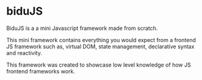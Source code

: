 # biduJS

BiduJS is a a mini Javascript framework made from scratch.

This mini framework contains everything you would expect from a frontend JS framework such as, virtual DOM, state management, declarative syntax and reactivity.

This framework was created to showcase low level knowledge of how JS frontend frameworks work.
